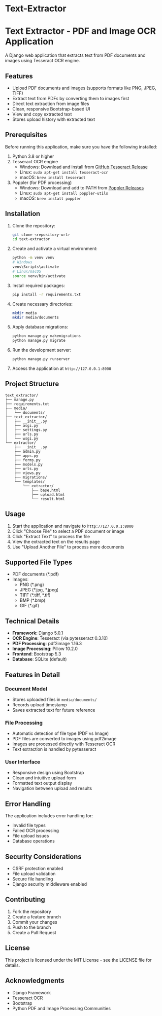 # Text-Extractor
# Text Extractor - PDF and Image OCR Application

A Django web application that extracts text from PDF documents and images using Tesseract OCR engine.

## Features

- Upload PDF documents and images (supports formats like PNG, JPEG, TIFF)
- Extract text from PDFs by converting them to images first
- Direct text extraction from image files
- Clean, responsive Bootstrap-based UI
- View and copy extracted text
- Stores upload history with extracted text

## Prerequisites

Before running this application, make sure you have the following installed:

1. Python 3.8 or higher
2. Tesseract OCR engine
   - Windows: Download and install from [GitHub Tesseract Release](https://github.com/UB-Mannheim/tesseract/wiki)
   - Linux: `sudo apt-get install tesseract-ocr`
   - macOS: `brew install tesseract`
3. Poppler (for PDF processing)
   - Windows: Download and add to PATH from [Poppler Releases](http://blog.alivate.com.au/poppler-windows/)
   - Linux: `sudo apt-get install poppler-utils`
   - macOS: `brew install poppler`

## Installation

1. Clone the repository:
   ```bash
   git clone <repository-url>
   cd text-extractor
   ```

2. Create and activate a virtual environment:
   ```bash
   python -m venv venv
   # Windows
   venv\Scripts\activate
   # Linux/macOS
   source venv/bin/activate
   ```

3. Install required packages:
   ```bash
   pip install -r requirements.txt
   ```

4. Create necessary directories:
   ```bash
   mkdir media
   mkdir media/documents
   ```

5. Apply database migrations:
   ```bash
   python manage.py makemigrations
   python manage.py migrate
   ```

6. Run the development server:
   ```bash
   python manage.py runserver
   ```

7. Access the application at `http://127.0.0.1:8000`

## Project Structure

```
text_extractor/
├── manage.py
├── requirements.txt
├── media/
│   └── documents/
├── text_extractor/
│   ├── __init__.py
│   ├── asgi.py
│   ├── settings.py
│   ├── urls.py
│   └── wsgi.py
└── extractor/
    ├── __init__.py
    ├── admin.py
    ├── apps.py
    ├── forms.py
    ├── models.py
    ├── urls.py
    ├── views.py
    ├── migrations/
    └── templates/
        └── extractor/
            ├── base.html
            ├── upload.html
            └── result.html
```

## Usage

1. Start the application and navigate to `http://127.0.0.1:8000`
2. Click "Choose File" to select a PDF document or image
3. Click "Extract Text" to process the file
4. View the extracted text on the results page
5. Use "Upload Another File" to process more documents

## Supported File Types

- PDF documents (*.pdf)
- Images:
  - PNG (*.png)
  - JPEG (*.jpg, *.jpeg)
  - TIFF (*.tiff, *.tif)
  - BMP (*.bmp)
  - GIF (*.gif)

## Technical Details

- **Framework**: Django 5.0.1
- **OCR Engine**: Tesseract (via pytesseract 0.3.10)
- **PDF Processing**: pdf2image 1.16.3
- **Image Processing**: Pillow 10.2.0
- **Frontend**: Bootstrap 5.3
- **Database**: SQLite (default)

## Features in Detail

### Document Model
- Stores uploaded files in `media/documents/`
- Records upload timestamp
- Saves extracted text for future reference

### File Processing
- Automatic detection of file type (PDF vs Image)
- PDF files are converted to images using pdf2image
- Images are processed directly with Tesseract OCR
- Text extraction is handled by pytesseract

### User Interface
- Responsive design using Bootstrap
- Clean and intuitive upload form
- Formatted text output display
- Navigation between upload and results

## Error Handling

The application includes error handling for:
- Invalid file types
- Failed OCR processing
- File upload issues
- Database operations

## Security Considerations

- CSRF protection enabled
- File upload validation
- Secure file handling
- Django security middleware enabled

## Contributing

1. Fork the repository
2. Create a feature branch
3. Commit your changes
4. Push to the branch
5. Create a Pull Request

## License

This project is licensed under the MIT License - see the LICENSE file for details.

## Acknowledgments

- Django Framework
- Tesseract OCR
- Bootstrap
- Python PDF and Image Processing Communities

